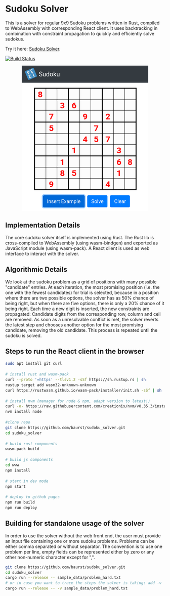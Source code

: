 # Sudoku Solver
This is a solver for regular 9x9 Sudoku problems written in Rust, compiled to WebAssembly with corresponding React client.
It uses backtracking in combination with constraint propagation to quickly and efficiently solve sudokus.

Try it here: [Sudoku Solver](https://baurst.github.io/sudoku_solver/ "Sudoku Solver").

[![Build Status](https://travis-ci.com/baurst/sudoku_solver.svg?token=KGmoNyosUqTq92iqGZE9&branch=master)](https://travis-ci.com/baurst/sudoku_solver)


<p align="center">
  <img src="sample_data/example.gif" alt="Screencast"/>
</p>


## Implementation Details
The core sudoku solver itself is implemented using Rust.
The Rust lib is cross-compiled to WebAssembly (using wasm-bindgen) and exported as JavaScript module (using wasm-pack).
A React client is used as web interface to interact with the solver.


## Algorithmic Details
We look at the sudoku problem as a grid of positions with many possible "candidate" entries.
At each iteration, the most promising position (i.e. the one with the fewest candidates) for trial is selected, because in a position where there are two possible options, the solver has as 50% chance of being right, but when there are five options, there is only a  20% chance of it being right.
Each time a new digit is inserted, the new constraints are propagated: Candidate digits from the corresponding row, column and cell are removed.
As soon as a unresolvable conlfict is met, the solver reverts the latest step and chooses another option for the most promising candidate, removing the old candidate.
This process is repeated until the sudoku is solved.


## Steps to run the React client in the browser

```bash
sudo apt install git curl 

# install rust and wasm-pack
curl --proto '=https' --tlsv1.2 -sSf https://sh.rustup.rs | sh
rustup target add wasm32-unknown-unknown
curl https://rustwasm.github.io/wasm-pack/installer/init.sh -sSf | sh 

# install nvm (manager for node & npm, adapt version to latest!)
curl -o- https://raw.githubusercontent.com/creationix/nvm/v0.35.3/install.sh | bash
nvm install node

#clone repo
git clone https://github.com/baurst/sudoku_solver.git
cd sudoku_solver

# build rust components
wasm-pack build

# build js components
cd www
npm install

# start in dev mode
npm start

# deploy to github pages
npm run build
npm run deploy
```


## Building for standalone usage of the solver
In order to use the solver without the web front end, the user must provide an input file containing one or more sudoku problems.
Problems can be either comma separated or without separator.
The convention is to use one problem per line, empty fields can be represented either by zero or any other non-numeric character except for ",".

```bash
git clone https://github.com/baurst/sudoku_solver.git
cd sudoku_solver
cargo run --release -- sample_data/problem_hard.txt
# or in case you want to trace the steps the solver is taking: add -v 
cargo run --release -- -v sample_data/problem_hard.txt
```
